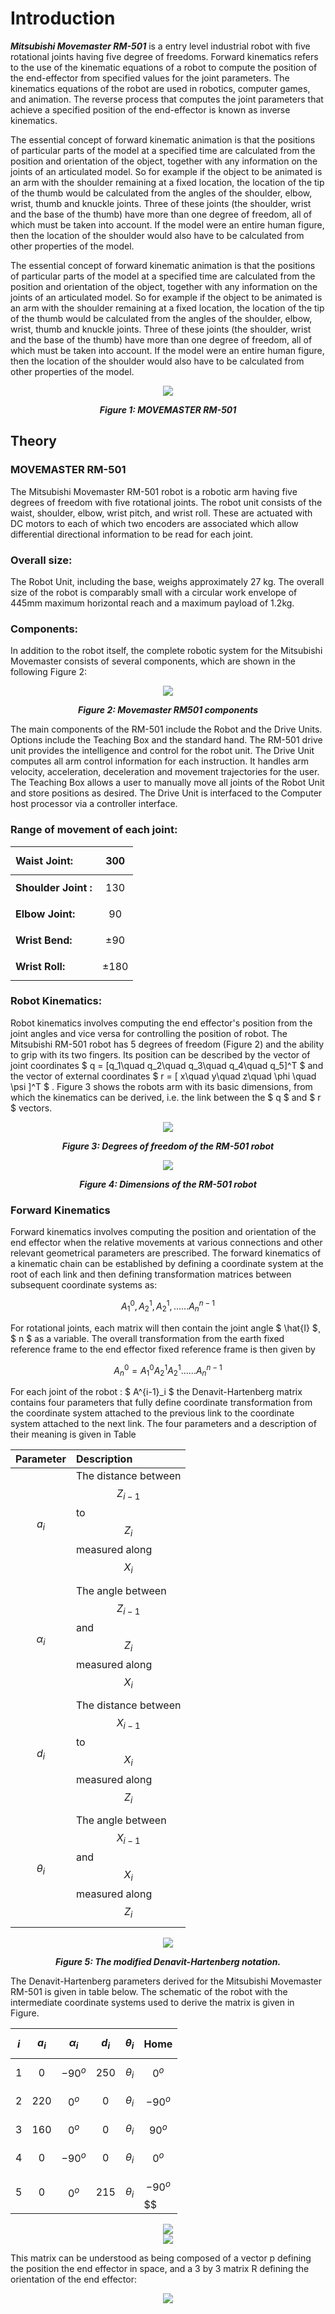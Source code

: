# Introduction

***Mitsubishi Movemaster RM-501*** is a entry level industrial robot with five rotational joints having five degree of freedoms. Forward kinematics refers to the use of the kinematic equations of a robot to compute the position of the end-effector from specified values for the joint parameters. The kinematics equations of the robot are used in robotics, computer games, and animation. The reverse process that computes the joint parameters that achieve a specified position of the end-effector is known as inverse kinematics.

The essential concept of forward kinematic animation is that the positions of particular parts of the model at a specified time are calculated from the position and orientation of the object, together with any information on the joints of an articulated model. So for example if the object to be animated is an arm with the shoulder remaining at a fixed location, the location of the tip of the thumb would be calculated from the angles of the shoulder, elbow, wrist, thumb and knuckle joints. Three of these joints (the shoulder, wrist and the base of the thumb) have more than one degree of freedom, all of which must be taken into account. If the model were an entire human figure, then the location of the shoulder would also have to be calculated from other properties of the model.

The essential concept of forward kinematic animation is that the positions of particular parts of the model at a specified time are calculated from the position and orientation of the object, together with any information on the joints of an articulated model. So for example if the object to be animated is an arm with the shoulder remaining at a fixed location, the location of the tip of the thumb would be calculated from the angles of the shoulder, elbow, wrist, thumb and knuckle joints. Three of these joints (the shoulder, wrist and the base of the thumb) have more than one degree of freedom, all of which must be taken into account. If the model were an entire human figure, then the location of the shoulder would also have to be calculated from other properties of the model.


<div align="center">
  <img src="images/rm501.jpg" ><br>
  
***Figure 1: MOVEMASTER RM-501***
</div>

## Theory

### MOVEMASTER RM-501

The Mitsubishi Movemaster RM-501 robot is a robotic arm having five degrees of freedom with five rotational joints. The robot unit consists of the waist, shoulder, elbow, wrist pitch, and wrist roll. These are actuated with DC motors to each of which two encoders are associated which allow differential directional information to be read for each joint.

### Overall size:

The Robot Unit, including the base, weighs approximately 27 kg. The overall size of the robot is comparably small with a circular work envelope of 445mm maximum horizontal reach and a maximum payload of 1.2kg.

### Components:

In addition to the robot itself, the complete robotic system for the Mitsubishi Movemaster consists of several components, which are shown in the following Figure 2:

<div align="center">
<img src="images/mm-sketch.png">

***Figure 2: Movemaster RM501 components***
</div>

The main components of the RM-501 include the Robot and the Drive Units. Options include the Teaching Box and the standard hand. The RM-501 drive unit provides the intelligence and control for the robot unit. The Drive Unit computes all arm control information for each instruction. It handles arm velocity, acceleration, deceleration and movement trajectories for the user. The Teaching Box allows a user to manually move all joints of the Robot Unit and store positions as desired. The Drive Unit is interfaced to the Computer host processor via a controller interface.

### Range of movement of each joint:

<div align="center">


<b>Waist Joint: |	 $$ 300  $$ 
:--|:--|
<b>Shoulder Joint : |	 $$ 130  $$ 
<b>Elbow Joint: |	 $$ 90  $$ 
<b>Wrist Bend: |	 $$ \pm 90  $$ 
<b>Wrist Roll: |	 $$ \pm 180  $$ 

</div>


### Robot Kinematics:

Robot kinematics involves computing the end effector's position from the joint angles and vice versa for controlling the position of robot. The Mitsubishi RM-501 robot has 5 degrees of freedom (Figure 2) and the ability to grip with its two fingers. Its position can be described by the vector of joint coordinates  $ q = [q_1\quad  q_2\quad  q_3\quad  q_4\quad  q_5]^T $  and the vector of external coordinates  $ r = [ x\quad y\quad z\quad \phi \quad \psi ]^T $ . Figure 3 shows the robots arm with its basic dimensions, from which the kinematics can be derived, i.e. the link between the  $ q $  and  $ r $  vectors.

<div align="center">
<img src="images/robotkinematics.png" />

***Figure 3: Degrees of freedom of the RM-501 robot***
</div>

<div align="center">
<img src="images/basicdimension.png" />

***Figure 4: Dimensions of the RM-501 robot***
</div>

### Forward Kinematics

Forward kinematics involves computing the position and orientation of the end effector when the relative movements at various connections and other relevant geometrical parameters are prescribed. The forward kinematics of a kinematic chain can be established by defining a coordinate system at the root of each link and then defining transformation matrices between subsequent coordinate systems as:
<div align="center">

$$ A^0_1, A^1_2, A^1_2, ...... A^{n-1}_n $$

</div>

For rotational joints, each matrix will then contain the joint angle  $ \hat{I} $¸  $ n $  as a variable. The overall transformation from the earth fixed reference frame to the end effector fixed reference frame is then given by

<div align="center">

$$ A^0_n = A^0_1 A^1_2 A^1_2 ...... A^{n-1}_n $$

</div>

For each joint of the robot :  $ A^{i-1}_i $  the Denavit-Hartenberg matrix contains four parameters that fully define coordinate transformation from the coordinate system attached to the previous link to the coordinate system attached to the next link. The four parameters and a description of their meaning is given in Table

<div align="center">

<b> Parameter | <b> Description
:--|:--|
  $$ a_i $$  |	The distance between  $$ Z_{i-1} $$  to  $$ Z_i $$  measured along  $$ X_i $$  
  $$ \alpha_i $$  |	The angle between  $$ Z_{i-1} $$  and  $$ Z_i $$  measured along  $$ X_i $$  
  $$ d_i $$  |	The distance between  $$ X_{i-1} $$  to  $$ X_i $$  measured along  $$ Z_i $$  
  $$ \theta_i $$  |	The angle between  $$ X_{i-1} $$  and  $$ X_i $$  measured along  $$ Z_i $$  

</div>

<div align="center">
<img src="images/13ff.png" >

***Figure 5: The modified Denavit-Hartenberg notation.***
</div>

The Denavit-Hartenberg parameters derived for the Mitsubishi Movemaster RM-501 is given in table below. The schematic of the robot with the intermediate coordinate systems used to derive the matrix is given in Figure.


<div align="center">

 $$ i $$  |  $$ a_i $$  |  $$ \alpha_i $$  |  $$ d_i $$  |  $$ \theta_i $$  | <b> Home
:--|:--|:--|:--|:--|:--|
 $$ 1 $$  |  $$ 0 $$  |  $$ -90^o $$  |  $$ 250 $$  |  $$ \theta_i $$  |  $$ 0^o $$ 
 $$ 2 $$  |  $$ 220 $$  |  $$ 0^o $$  |  $$ 0 $$  |  $$ \theta_i $$  |  $$ -90^o $$ 
 $$ 3 $$  |  $$ 160 $$  |  $$ 0^o $$  |  $$ 0 $$  |  $$ \theta_i $$  |  $$ 90^o $$ 
  $$ 4 $$  |  $$ 0 $$  |  $$ -90^o $$  |  $$ 0 $$  |  $$ \theta_i $$  |  $$ 0^o $$ 
  $$ 5 $$  |  $$ 0 $$  |  $$ 0^o $$  |  $$ 215 $$  |  $$ \theta_i $$  |  $$ -90^o  $$  $$  

</div>

<div align="center">
<img src="images/13g.png" >

</div>

<div align="center">
<img src="images/13h.png" >

</div>

This matrix can be understood as being composed of a vector p defining the position the end effector in space, and a 3 by 3 matrix R defining the orientation of the end effector:

<div align="center">
<img src="images/13i.png" >

</div>
<script id="MathJax-script" async src="https://cdn.jsdelivr.net/npm/mathjax@3/es5/tex-mml-chtml.js"></script>